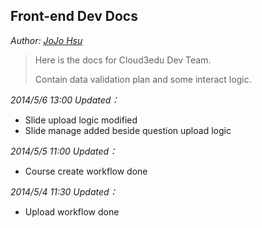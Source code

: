 ## Front-end Dev Docs
*Author: [JoJo Hsu](<jiaweixu@cloud3edu.com>)*

> Here is the docs for Cloud3edu Dev Team.
> 
> Contain data validation plan and some interact logic.

*2014/5/6 13:00 Updated：*

* Slide upload logic modified
* Slide manage added beside question upload logic

*2014/5/5 11:00 Updated：*

* Course create workflow done

*2014/5/4 11:30 Updated：*

* Upload workflow done

